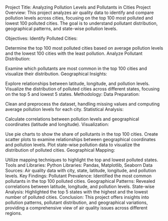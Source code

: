 Project Title: Analyzing Pollution Levels and Pollutants in Cities
Project Overview:
This project analyzes air quality data to identify and compare pollution levels across cities, focusing on the top 100 most polluted and lowest 100 polluted cities. The goal is to understand pollutant distribution, geographical patterns, and state-wise pollution levels.

Objectives:
Identify Polluted Cities:

Determine the top 100 most polluted cities based on average pollution levels and the lowest 100 cities with the least pollution.
Analyze Pollutant Distribution:

Examine which pollutants are most common in the top 100 cities and visualize their distribution.
Geographical Insights:

Explore relationships between latitude, longitude, and pollution levels.
Visualize the distribution of polluted cities across different states, focusing on the top 5 and lowest 5 states.
Methodology:
Data Preparation:

Clean and preprocess the dataset, handling missing values and computing average pollution levels for each city.
Statistical Analysis:

Calculate correlations between pollution levels and geographical coordinates (latitude and longitude).
Visualization:

Use pie charts to show the share of pollutants in the top 100 cities.
Create scatter plots to examine relationships between geographical coordinates and pollution levels.
Plot state-wise pollution data to visualize the distribution of polluted cities.
Geographical Mapping:

Utilize mapping techniques to highlight the top and lowest polluted states.
Tools and Libraries:
Python Libraries: Pandas, Matplotlib, Seaborn
Data Sources: Air quality data with city, state, latitude, longitude, and pollution levels.
Key Findings:
Pollutant Prevalence: Identified the most common pollutants in the top 100 polluted cities.
Geographical Patterns: Revealed correlations between latitude, longitude, and pollution levels.
State-wise Analysis: Highlighted the top 5 states with the highest and the lowest number of polluted cities.
Conclusion:
This project offers insights into pollution patterns, pollutant distribution, and geographical variations, providing a comprehensive view of air quality issues across different regions.







